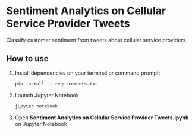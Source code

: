# Sentiment Analytics on Cellular Service Provider Tweets

Classify customer sentiment from tweets about cellular service providers.

## How to use

1. Install dependencies on your terminal or command prompt:
   ```bash
   pip install -r requirements.txt
   ```
2. Launch Jupyter Notebook  
   ```bash
   jupyter notebook
   ```
3. Open **Sentiment Analytics on Cellular Service Provider Tweets.ipynb** on Jupyter Notebook